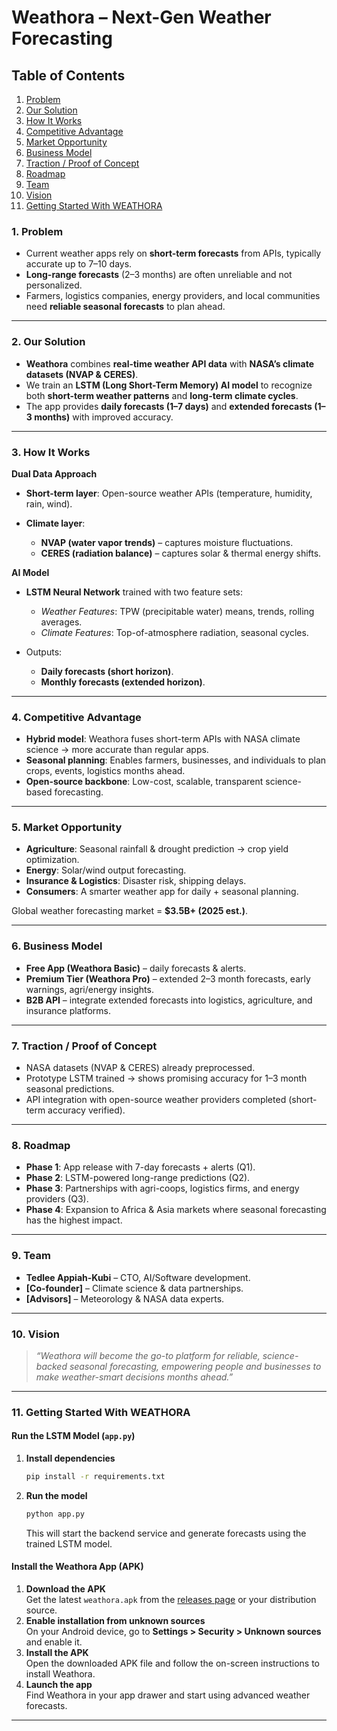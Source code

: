 

# **Weathora – Next-Gen Weather Forecasting**
## **Table of Contents**

1. [Problem](#1-problem)
2. [Our Solution](#2-our-solution)
3. [How It Works](#3-how-it-works)
4. [Competitive Advantage](#4-competitive-advantage)
5. [Market Opportunity](#5-market-opportunity)
6. [Business Model](#6-business-model)
7. [Traction / Proof of Concept](#7-traction--proof-of-concept)
8. [Roadmap](#8-roadmap)
9. [Team](#9-team)
10. [Vision](#10-vision)
11. [Getting Started With WEATHORA](#11-getting-started-with-weathora)

### **1. Problem**

* Current weather apps rely on **short-term forecasts** from APIs, typically accurate up to 7–10 days.
* **Long-range forecasts** (2–3 months) are often unreliable and not personalized.
* Farmers, logistics companies, energy providers, and local communities need **reliable seasonal forecasts** to plan ahead.

---

### **2. Our Solution**

* **Weathora** combines **real-time weather API data** with **NASA’s climate datasets (NVAP & CERES)**.
* We train an **LSTM (Long Short-Term Memory) AI model** to recognize both **short-term weather patterns** and **long-term climate cycles**.
* The app provides **daily forecasts (1–7 days)** and **extended forecasts (1–3 months)** with improved accuracy.

---

### **3. How It Works**

**Dual Data Approach**

* **Short-term layer**: Open-source weather APIs (temperature, humidity, rain, wind).
* **Climate layer**:

  * **NVAP (water vapor trends)** – captures moisture fluctuations.
  * **CERES (radiation balance)** – captures solar & thermal energy shifts.

**AI Model**

* **LSTM Neural Network** trained with two feature sets:

  * *Weather Features*: TPW (precipitable water) means, trends, rolling averages.
  * *Climate Features*: Top-of-atmosphere radiation, seasonal cycles.
* Outputs:

  * **Daily forecasts (short horizon)**.
  * **Monthly forecasts (extended horizon)**.

---

### **4. Competitive Advantage**

* **Hybrid model**: Weathora fuses short-term APIs with NASA climate science → more accurate than regular apps.
* **Seasonal planning**: Enables farmers, businesses, and individuals to plan crops, events, logistics months ahead.
* **Open-source backbone**: Low-cost, scalable, transparent science-based forecasting.

---

### **5. Market Opportunity**

* **Agriculture**: Seasonal rainfall & drought prediction → crop yield optimization.
* **Energy**: Solar/wind output forecasting.
* **Insurance & Logistics**: Disaster risk, shipping delays.
* **Consumers**: A smarter weather app for daily + seasonal planning.

Global weather forecasting market = **$3.5B+ (2025 est.)**.

---

### **6. Business Model**

* **Free App (Weathora Basic)** – daily forecasts & alerts.
* **Premium Tier (Weathora Pro)** – extended 2–3 month forecasts, early warnings, agri/energy insights.
* **B2B API** – integrate extended forecasts into logistics, agriculture, and insurance platforms.

---

### **7. Traction / Proof of Concept**

* NASA datasets (NVAP & CERES) already preprocessed.
* Prototype LSTM trained → shows promising accuracy for 1–3 month seasonal predictions.
* API integration with open-source weather providers completed (short-term accuracy verified).

---

### **8. Roadmap**

* **Phase 1**: App release with 7-day forecasts + alerts (Q1).
* **Phase 2**: LSTM-powered long-range predictions (Q2).
* **Phase 3**: Partnerships with agri-coops, logistics firms, and energy providers (Q3).
* **Phase 4**: Expansion to Africa & Asia markets where seasonal forecasting has the highest impact.

---

### **9. Team**

* **Tedlee Appiah-Kubi** – CTO, AI/Software development.
* **[Co-founder]** – Climate science & data partnerships.
* **[Advisors]** – Meteorology & NASA data experts.

---

### **10. Vision**

> *“Weathora will become the go-to platform for reliable, science-backed seasonal forecasting, empowering people and businesses to make weather-smart decisions months ahead.”*

---
### **11. Getting Started With WEATHORA**

#### **Run the LSTM Model (`app.py`)**

1. **Install dependencies**  
    ```bash
    pip install -r requirements.txt
    ```
2. **Run the model**  
    ```bash
    python app.py
    ```
    This will start the backend service and generate forecasts using the trained LSTM model.

#### **Install the Weathora App (APK)**

1. **Download the APK**  
    Get the latest `weathora.apk` from the [releases page](#) or your distribution source.
2. **Enable installation from unknown sources**  
    On your Android device, go to **Settings > Security > Unknown sources** and enable it.
3. **Install the APK**  
    Open the downloaded APK file and follow the on-screen instructions to install Weathora.
4. **Launch the app**  
    Find Weathora in your app drawer and start using advanced weather forecasts.

---
